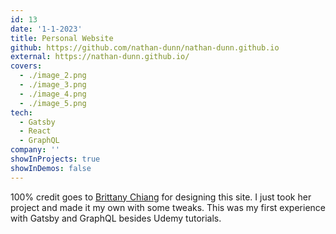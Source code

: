 ```yaml
---
id: 13
date: '1-1-2023'
title: Personal Website
github: https://github.com/nathan-dunn/nathan-dunn.github.io
external: https://nathan-dunn.github.io/
covers:
  - ./image_2.png
  - ./image_3.png
  - ./image_4.png
  - ./image_5.png
tech:
  - Gatsby
  - React
  - GraphQL
company: ''
showInProjects: true
showInDemos: false
---
```


100% credit goes to [Brittany Chiang](https://github.com/bchiang7) for designing this site. I just took her project and made it my own with some tweaks. This was my first experience with Gatsby and GraphQL besides Udemy tutorials.
